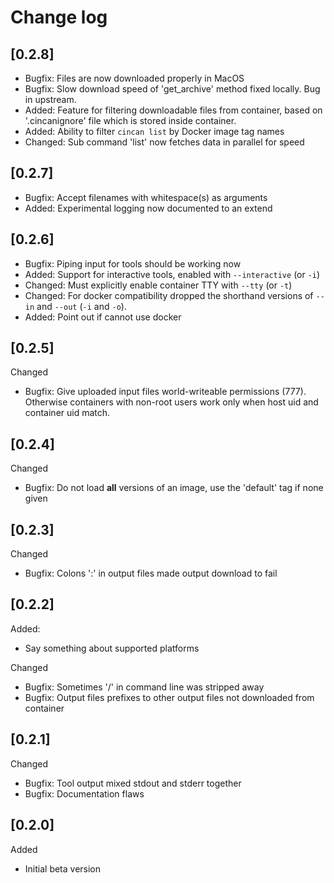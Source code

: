 # Change log

## [0.2.8]

- Bugfix: Files are now downloaded properly in MacOS
- Bugfix: Slow download speed of 'get_archive' method fixed locally. Bug in upstream.
- Added: Feature for filtering downloadable files from container, based on '.cincanignore' file which is stored inside container.
- Added: Ability to filter `cincan list` by Docker image tag names
- Changed: Sub command 'list' now fetches data in parallel for speed

## [0.2.7]

- Bugfix: Accept filenames with whitespace(s) as arguments
- Added: Experimental logging now documented to an extend

## [0.2.6]

- Bugfix: Piping input for tools should be working now
- Added: Support for interactive tools, enabled with  `--interactive` (or `-i`)
- Changed: Must explicitly enable container TTY with `--tty` (or `-t`)
- Changed: For docker compatibility dropped the shorthand versions of `--in` and `--out` (`-i` and `-o`).
- Added: Point out if cannot use docker

## [0.2.5]

Changed
- Bugfix: Give uploaded input files world-writeable permissions (777).
  Otherwise containers with non-root users work only when host uid and container uid match.

## [0.2.4]

Changed
- Bugfix: Do not load **all** versions of an image, use the 'default' tag if none given

## [0.2.3]

Changed
- Bugfix: Colons ':' in output files made output download to fail

## [0.2.2]

Added:
- Say something about supported platforms

Changed
- Bugfix: Sometimes '/' in command line was stripped away
- Bugfix: Output files prefixes to other output files not downloaded from container

## [0.2.1] 

Changed
- Bugfix: Tool output mixed stdout and stderr together
- Bugfix: Documentation flaws

## [0.2.0]

Added
- Initial beta version
